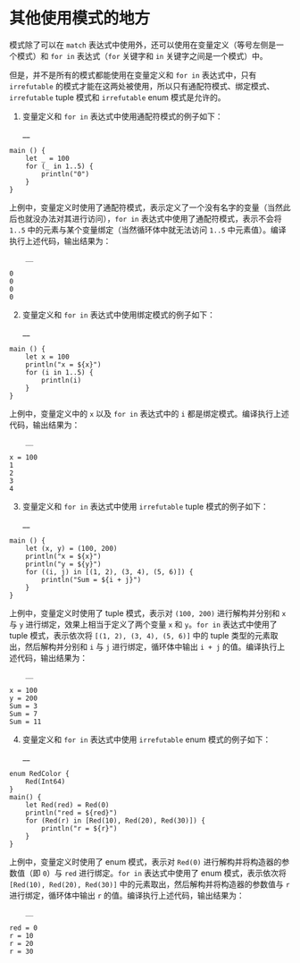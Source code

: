 
# 其他使用模式的地方

模式除了可以在 `match` 表达式中使用外，还可以使用在变量定义（等号左侧是一个模式）和 `for in` 表达式（`for` 关键字和 `in` 关键字之间是一个模式）中。

但是，并不是所有的模式都能使用在变量定义和 `for in` 表达式中，只有 `irrefutable` 的模式才能在这两处被使用，所以只有通配符模式、绑定模式、`irrefutable` tuple 模式和 `irrefutable` enum 模式是允许的。

  1. 变量定义和 `for in` 表达式中使用通配符模式的例子如下：
    
        __
    
    main () {
        let _ = 100
        for (_ in 1..5) {
            println("0")
        }
    }
    
上例中，变量定义时使用了通配符模式，表示定义了一个没有名字的变量（当然此后也就没办法对其进行访问），`for in` 表达式中使用了通配符模式，表示不会将 `1..5` 中的元素与某个变量绑定（当然循环体中就无法访问 `1..5` 中元素值）。编译执行上述代码，输出结果为：
    
        __
    
    0
    0
    0
    0

  2. 变量定义和 `for in` 表达式中使用绑定模式的例子如下：
    
        __
    
    main () {
        let x = 100
        println("x = ${x}")
        for (i in 1..5) {
            println(i)
        }
    }
    
上例中，变量定义中的 `x` 以及 `for in` 表达式中的 `i` 都是绑定模式。编译执行上述代码，输出结果为：
    
        __
    
    x = 100
    1
    2
    3
    4

  3. 变量定义和 `for in` 表达式中使用 `irrefutable` tuple 模式的例子如下：
    
        __
    
    main () {
        let (x, y) = (100, 200)
        println("x = ${x}")
        println("y = ${y}")
        for ((i, j) in [(1, 2), (3, 4), (5, 6)]) {
            println("Sum = ${i + j}")
        }
    }
    
上例中，变量定义时使用了 tuple 模式，表示对 `(100, 200)` 进行解构并分别和 `x` 与 `y` 进行绑定，效果上相当于定义了两个变量 `x` 和 `y`。`for in` 表达式中使用了 tuple 模式，表示依次将 `[(1, 2), (3, 4), (5, 6)]` 中的 tuple 类型的元素取出，然后解构并分别和 `i` 与 `j` 进行绑定，循环体中输出 `i + j` 的值。编译执行上述代码，输出结果为：
    
        __
    
    x = 100
    y = 200
    Sum = 3
    Sum = 7
    Sum = 11

  4. 变量定义和 `for in` 表达式中使用 `irrefutable` enum 模式的例子如下：
    
        __
    
    enum RedColor {
        Red(Int64)
    }
    main() {
        let Red(red) = Red(0)
        println("red = ${red}")
        for (Red(r) in [Red(10), Red(20), Red(30)]) {
            println("r = ${r}")
        }
    }
    
上例中，变量定义时使用了 enum 模式，表示对 `Red(0)` 进行解构并将构造器的参数值（即 `0`）与 `red` 进行绑定。`for in` 表达式中使用了 enum 模式，表示依次将 `[Red(10), Red(20), Red(30)]` 中的元素取出，然后解构并将构造器的参数值与 `r` 进行绑定，循环体中输出 `r` 的值。编译执行上述代码，输出结果为：
    
        __
    
    red = 0
    r = 10
    r = 20
    r = 30